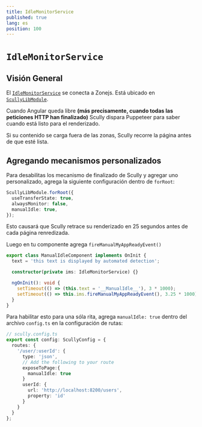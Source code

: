```yaml
---
title: IdleMonitorService
published: true
lang: es
position: 100
---
```


# `IdleMonitorService`

<div class="docs-link_table">
  <a class="view-in-repo" href="https://github.com/scullyio/scully/blob/main/libs/ng-lib/src/lib/idleMonitor/idle-monitor.service.ts"></a>
</div>

## Visión General

El  [`IdleMonitorService`](https://github.com/scullyio/scully/blob/main/libs/ng-lib/src/lib/idleMonitor/idle-monitor.service.ts) se conecta a Zonejs. Está ubicado en [`ScullyLibModule`](https://github.com/scullyio/scully/blob/main/libs/ng-lib/src/lib/scully-lib.module.ts).

Cuando Angular queda libre **(más precisamente, cuando todas las peticiones HTTP han finalizado)** Scully dispara Puppeteer para saber cuando está listo para el renderizado.

Si su contenido se carga fuera de las zonas, Scully recorre la página antes de que esté lista.

## Agregando mecanismos personalizados

Para desabilitas los mecanismo de finalizado de Scully y agregar uno personalizado, agrega la siguiente configuración dentro de `forRoot`:

```typescript
ScullyLibModule.forRoot({
  useTransferState: true,
  alwaysMonitor: false,
  manualIdle: true,
});
```

Esto causará que Scully retrace su renderizado en 25 segundos antes de cada página renredizada.

Luego en tu componente agrega `fireManualMyAppReadyEvent()`

```typescript
export class ManualIdleComponent implements OnInit {
  text = 'this text is displayed by automated detection';

  constructor(private ims: IdleMonitorService) {}

  ngOnInit(): void {
    setTimeout(() => (this.text = '__ManualIdle__'), 3 * 1000);
    setTimeout(() => this.ims.fireManualMyAppReadyEvent(), 3.25 * 1000);
  }
}
```

Para habilitar esto para una sóla rita, agrega `manualIdle: true` dentro del archivo `config.ts` en la configuración de rutas:

```typescript
// scully.config.ts
export const config: ScullyConfig = {
  routes: {
    '/user/:userId': {
      type: 'json',
      // Add the following to your route
      exposeToPage:{
        manualIdle: true
      }
      userId: {
        url: 'http://localhost:8200/users',
        property: 'id'
      }
    }
  }
};
```

